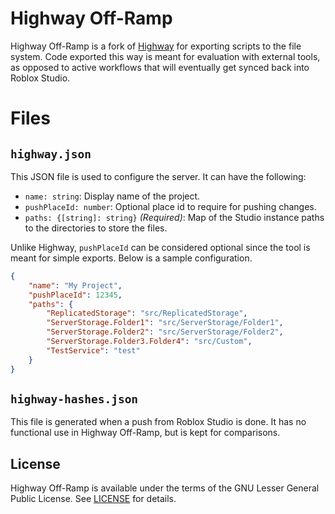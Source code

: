# Highway Off-Ramp
Highway Off-Ramp is a fork of [Highway](https://github.com/TheNexusAvenger/Highway)
for exporting scripts to the file system. Code exported this way is meant for
evaluation with external tools, as opposed to active workflows that will
eventually get synced back into Roblox Studio.

# Files
## `highway.json`
This JSON file is used to configure the server. It can have the following:
- `name: string`: Display name of the project.
- `pushPlaceId: number`: Optional place id to require for pushing changes.
- `paths: {[string]: string}` *(Required)*: Map of the Studio instance paths to the directories to store the files.

Unlike Highway, `pushPlaceId` can be considered optional since the tool
is meant for simple exports. Below is a sample configuration.

```json
{
    "name": "My Project",
    "pushPlaceId": 12345,
    "paths": {
        "ReplicatedStorage": "src/ReplicatedStorage",
        "ServerStorage.Folder1": "src/ServerStorage/Folder1",
        "ServerStorage.Folder2": "src/ServerStorage/Folder2",
        "ServerStorage.Folder3.Folder4": "src/Custom",
        "TestService": "test"
    }
}
```

## `highway-hashes.json`
This file is generated when a push from Roblox Studio is done. It has no
functional use in Highway Off-Ramp, but is kept for comparisons.

## License
Highway Off-Ramp is available under the terms of the GNU Lesser General
Public License. See [LICENSE](LICENSE) for details.